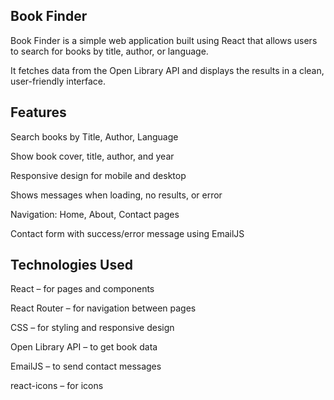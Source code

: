 ## Book Finder

Book Finder is a simple web application built using React that allows users to search for books by title, author, or language. 

It fetches data from the Open Library API and displays the results in a clean, user-friendly interface.


## Features

Search books by Title, Author, Language

Show book cover, title, author, and year

Responsive design for mobile and desktop

Shows messages when loading, no results, or error

Navigation: Home, About, Contact pages

Contact form with success/error message using EmailJS


## Technologies Used

React – for pages and components

React Router – for navigation between pages

CSS – for styling and responsive design

Open Library API – to get book data

EmailJS – to send contact messages

react-icons – for icons

